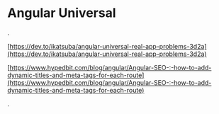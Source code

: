 # Angular Universal

.

[https://dev.to/ikatsuba/angular-universal-real-app-problems-3d2a](https://dev.to/ikatsuba/angular-universal-real-app-problems-3d2a)

[https://www.hypedbit.com/blog/angular/Angular-SEO-:-how-to-add-dynamic-titles-and-meta-tags-for-each-route](https://www.hypedbit.com/blog/angular/Angular-SEO-:-how-to-add-dynamic-titles-and-meta-tags-for-each-route)



.


